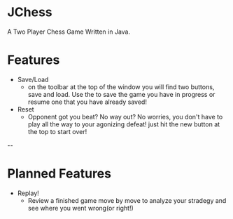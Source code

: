 # JChess
A Two Player Chess Game Written in Java. 

# Features

 - Save/Load 
   - on the toolbar at the top of the window you will find two buttons, save and load. Use the to save the game you have in progress or resume one that you have already saved!
 - Reset
   - Opponent got you beat? No way out? No worries, you don't have to play all the way to your agonizing defeat! just hit the new button at the top to start over!

--

# Planned Features
 - Replay!
   - Review a finished game move by move to analyze your stradegy and see where you went wrong(or right!)
